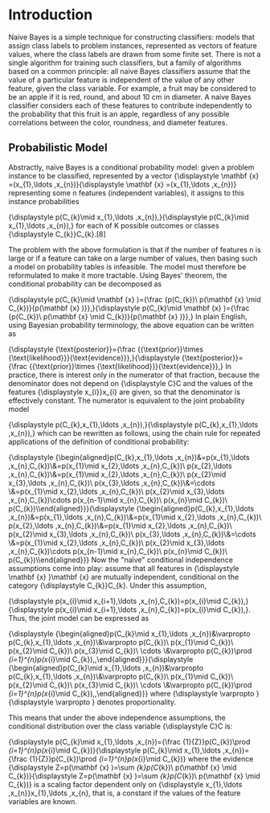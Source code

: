# Introduction
Naive Bayes is a simple technique for constructing classifiers: models that assign class labels to problem instances, represented as vectors of feature values, where the class labels are drawn from some finite set. There is not a single algorithm for training such classifiers, but a family of algorithms based on a common principle: all naive Bayes classifiers assume that the value of a particular feature is independent of the value of any other feature, given the class variable. For example, a fruit may be considered to be an apple if it is red, round, and about 10 cm in diameter. A naive Bayes classifier considers each of these features to contribute independently to the probability that this fruit is an apple, regardless of any possible correlations between the color, roundness, and diameter features.

## Probabilistic Model
Abstractly, naïve Bayes is a conditional probability model: given a problem instance to be classified, represented by a vector {\displaystyle \mathbf {x} =(x_{1},\ldots ,x_{n})}{\displaystyle \mathbf {x} =(x_{1},\ldots ,x_{n})} representing some n features (independent variables), it assigns to this instance probabilities

{\displaystyle p(C_{k}\mid x_{1},\ldots ,x_{n})\,}{\displaystyle p(C_{k}\mid x_{1},\ldots ,x_{n})\,}
for each of K possible outcomes or classes {\displaystyle C_{k}}C_{k}.[8]

The problem with the above formulation is that if the number of features n is large or if a feature can take on a large number of values, then basing such a model on probability tables is infeasible. The model must therefore be reformulated to make it more tractable. Using Bayes' theorem, the conditional probability can be decomposed as

{\displaystyle p(C_{k}\mid \mathbf {x} )={\frac {p(C_{k})\ p(\mathbf {x} \mid C_{k})}{p(\mathbf {x} )}}\,}{\displaystyle p(C_{k}\mid \mathbf {x} )={\frac {p(C_{k})\ p(\mathbf {x} \mid C_{k})}{p(\mathbf {x} )}}\,}
In plain English, using Bayesian probability terminology, the above equation can be written as

{\displaystyle {\text{posterior}}={\frac {{\text{prior}}\times {\text{likelihood}}}{\text{evidence}}}\,}{\displaystyle {\text{posterior}}={\frac {{\text{prior}}\times {\text{likelihood}}}{\text{evidence}}}\,}
In practice, there is interest only in the numerator of that fraction, because the denominator does not depend on {\displaystyle C}C and the values of the features {\displaystyle x_{i}}x_{i} are given, so that the denominator is effectively constant. The numerator is equivalent to the joint probability model

{\displaystyle p(C_{k},x_{1},\ldots ,x_{n})\,}{\displaystyle p(C_{k},x_{1},\ldots ,x_{n})\,}
which can be rewritten as follows, using the chain rule for repeated applications of the definition of conditional probability:

{\displaystyle {\begin{aligned}p(C_{k},x_{1},\ldots ,x_{n})&=p(x_{1},\ldots ,x_{n},C_{k})\\&=p(x_{1}\mid x_{2},\ldots ,x_{n},C_{k})\ p(x_{2},\ldots ,x_{n},C_{k})\\&=p(x_{1}\mid x_{2},\ldots ,x_{n},C_{k})\ p(x_{2}\mid x_{3},\ldots ,x_{n},C_{k})\ p(x_{3},\ldots ,x_{n},C_{k})\\&=\cdots \\&=p(x_{1}\mid x_{2},\ldots ,x_{n},C_{k})\ p(x_{2}\mid x_{3},\ldots ,x_{n},C_{k})\cdots p(x_{n-1}\mid x_{n},C_{k})\ p(x_{n}\mid C_{k})\ p(C_{k})\\\end{aligned}}}{\displaystyle {\begin{aligned}p(C_{k},x_{1},\ldots ,x_{n})&=p(x_{1},\ldots ,x_{n},C_{k})\\&=p(x_{1}\mid x_{2},\ldots ,x_{n},C_{k})\ p(x_{2},\ldots ,x_{n},C_{k})\\&=p(x_{1}\mid x_{2},\ldots ,x_{n},C_{k})\ p(x_{2}\mid x_{3},\ldots ,x_{n},C_{k})\ p(x_{3},\ldots ,x_{n},C_{k})\\&=\cdots \\&=p(x_{1}\mid x_{2},\ldots ,x_{n},C_{k})\ p(x_{2}\mid x_{3},\ldots ,x_{n},C_{k})\cdots p(x_{n-1}\mid x_{n},C_{k})\ p(x_{n}\mid C_{k})\ p(C_{k})\\\end{aligned}}}
Now the "naïve" conditional independence assumptions come into play: assume that all features in {\displaystyle \mathbf {x} }\mathbf {x}  are mutually independent, conditional on the category {\displaystyle C_{k}}C_{k}. Under this assumption,

{\displaystyle p(x_{i}\mid x_{i+1},\ldots ,x_{n},C_{k})=p(x_{i}\mid C_{k})\,}{\displaystyle p(x_{i}\mid x_{i+1},\ldots ,x_{n},C_{k})=p(x_{i}\mid C_{k})\,}.
Thus, the joint model can be expressed as

{\displaystyle {\begin{aligned}p(C_{k}\mid x_{1},\ldots ,x_{n})&\varpropto p(C_{k},x_{1},\ldots ,x_{n})\\&\varpropto p(C_{k})\ p(x_{1}\mid C_{k})\ p(x_{2}\mid C_{k})\ p(x_{3}\mid C_{k})\ \cdots \\&\varpropto p(C_{k})\prod _{i=1}^{n}p(x_{i}\mid C_{k})\,,\end{aligned}}}{\displaystyle {\begin{aligned}p(C_{k}\mid x_{1},\ldots ,x_{n})&\varpropto p(C_{k},x_{1},\ldots ,x_{n})\\&\varpropto p(C_{k})\ p(x_{1}\mid C_{k})\ p(x_{2}\mid C_{k})\ p(x_{3}\mid C_{k})\ \cdots \\&\varpropto p(C_{k})\prod _{i=1}^{n}p(x_{i}\mid C_{k})\,,\end{aligned}}}
where {\displaystyle \varpropto }{\displaystyle \varpropto } denotes proportionality.

This means that under the above independence assumptions, the conditional distribution over the class variable {\displaystyle C}C is:

{\displaystyle p(C_{k}\mid x_{1},\ldots ,x_{n})={\frac {1}{Z}}p(C_{k})\prod _{i=1}^{n}p(x_{i}\mid C_{k})}{\displaystyle p(C_{k}\mid x_{1},\ldots ,x_{n})={\frac {1}{Z}}p(C_{k})\prod _{i=1}^{n}p(x_{i}\mid C_{k})}
where the evidence {\displaystyle Z=p(\mathbf {x} )=\sum _{k}p(C_{k})\ p(\mathbf {x} \mid C_{k})}{\displaystyle Z=p(\mathbf {x} )=\sum _{k}p(C_{k})\ p(\mathbf {x} \mid C_{k})} is a scaling factor dependent only on {\displaystyle x_{1},\ldots ,x_{n}}x_{1},\ldots ,x_{n}, that is, a constant if the values of the feature variables are known.



